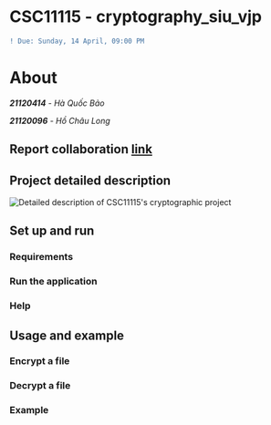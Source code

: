 # CSC11115 - cryptography_siu_vjp

```diff
! Due: Sunday, 14 April, 09:00 PM
```

# About

***21120414** - Hà Quốc Bảo*

***21120096** - Hồ Châu Long*

## Report collaboration [link](https://docs.google.com/document/d/1z0BT401Mage-i2W1t0aYn4j23skpkmeDKtINnO6-sJI/edit?usp=sharing)

## Project detailed description
![Detailed description of CSC11115's cryptographic project](https://github.com/21120414/cryptography_siu_vjp/assets/117193418/68c08bb2-257a-4cad-a8d6-8cc800b812c1)

## Set up and run

### Requirements

### Run the application

### Help

## Usage and example

### Encrypt a file

### Decrypt a file

### Example
